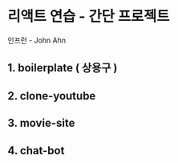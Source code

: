 # 리액트 연습 - 간단 프로젝트
인프런 - John Ahn

## 1. boilerplate ( 상용구 )
## 2. clone-youtube
## 3. movie-site
## 4. chat-bot
